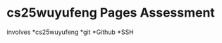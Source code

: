 cs25wuyufeng Pages Assessment
==========================

involves
 *cs25wuyufeng
 *git
 *Github
 *SSH
